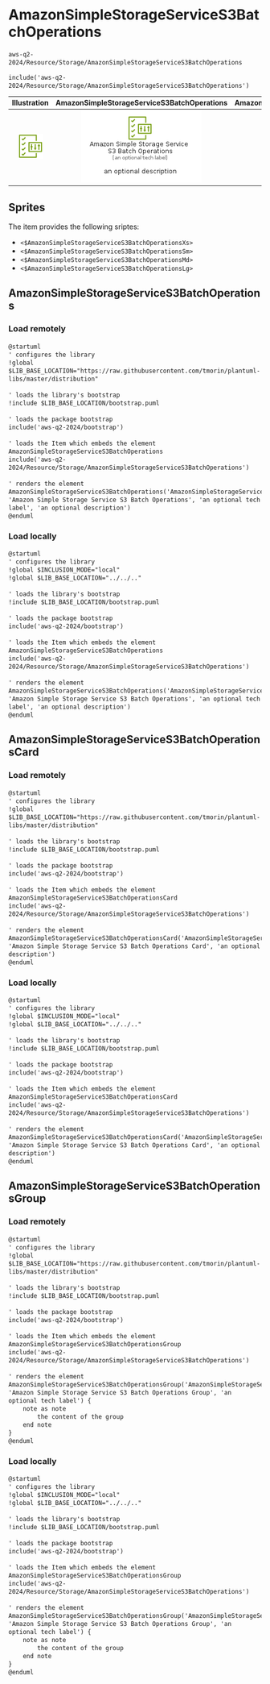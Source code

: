 # AmazonSimpleStorageServiceS3BatchOperations


```text
aws-q2-2024/Resource/Storage/AmazonSimpleStorageServiceS3BatchOperations
```

```text
include('aws-q2-2024/Resource/Storage/AmazonSimpleStorageServiceS3BatchOperations')
```



| Illustration | AmazonSimpleStorageServiceS3BatchOperations | AmazonSimpleStorageServiceS3BatchOperationsCard | AmazonSimpleStorageServiceS3BatchOperationsGroup |
| :---: | :---: | :---: | :---: |
| ![illustration for Illustration](../../../aws-q2-2024/Resource/Storage/AmazonSimpleStorageServiceS3BatchOperations.png) | ![illustration for AmazonSimpleStorageServiceS3BatchOperations](../../../aws-q2-2024/Resource/Storage/AmazonSimpleStorageServiceS3BatchOperations.Local.png) | ![illustration for AmazonSimpleStorageServiceS3BatchOperationsCard](../../../aws-q2-2024/Resource/Storage/AmazonSimpleStorageServiceS3BatchOperationsCard.Local.png) | ![illustration for AmazonSimpleStorageServiceS3BatchOperationsGroup](../../../aws-q2-2024/Resource/Storage/AmazonSimpleStorageServiceS3BatchOperationsGroup.Local.png) |



## Sprites
The item provides the following sriptes:

- `<$AmazonSimpleStorageServiceS3BatchOperationsXs>`
- `<$AmazonSimpleStorageServiceS3BatchOperationsSm>`
- `<$AmazonSimpleStorageServiceS3BatchOperationsMd>`
- `<$AmazonSimpleStorageServiceS3BatchOperationsLg>`





## AmazonSimpleStorageServiceS3BatchOperations

### Load remotely
```plantuml
@startuml
' configures the library
!global $LIB_BASE_LOCATION="https://raw.githubusercontent.com/tmorin/plantuml-libs/master/distribution"

' loads the library's bootstrap
!include $LIB_BASE_LOCATION/bootstrap.puml

' loads the package bootstrap
include('aws-q2-2024/bootstrap')

' loads the Item which embeds the element AmazonSimpleStorageServiceS3BatchOperations
include('aws-q2-2024/Resource/Storage/AmazonSimpleStorageServiceS3BatchOperations')

' renders the element
AmazonSimpleStorageServiceS3BatchOperations('AmazonSimpleStorageServiceS3BatchOperations', 'Amazon Simple Storage Service S3 Batch Operations', 'an optional tech label', 'an optional description')
@enduml
```

### Load locally
```plantuml
@startuml
' configures the library
!global $INCLUSION_MODE="local"
!global $LIB_BASE_LOCATION="../../.."

' loads the library's bootstrap
!include $LIB_BASE_LOCATION/bootstrap.puml

' loads the package bootstrap
include('aws-q2-2024/bootstrap')

' loads the Item which embeds the element AmazonSimpleStorageServiceS3BatchOperations
include('aws-q2-2024/Resource/Storage/AmazonSimpleStorageServiceS3BatchOperations')

' renders the element
AmazonSimpleStorageServiceS3BatchOperations('AmazonSimpleStorageServiceS3BatchOperations', 'Amazon Simple Storage Service S3 Batch Operations', 'an optional tech label', 'an optional description')
@enduml
```

## AmazonSimpleStorageServiceS3BatchOperationsCard

### Load remotely
```plantuml
@startuml
' configures the library
!global $LIB_BASE_LOCATION="https://raw.githubusercontent.com/tmorin/plantuml-libs/master/distribution"

' loads the library's bootstrap
!include $LIB_BASE_LOCATION/bootstrap.puml

' loads the package bootstrap
include('aws-q2-2024/bootstrap')

' loads the Item which embeds the element AmazonSimpleStorageServiceS3BatchOperationsCard
include('aws-q2-2024/Resource/Storage/AmazonSimpleStorageServiceS3BatchOperations')

' renders the element
AmazonSimpleStorageServiceS3BatchOperationsCard('AmazonSimpleStorageServiceS3BatchOperationsCard', 'Amazon Simple Storage Service S3 Batch Operations Card', 'an optional description')
@enduml
```

### Load locally
```plantuml
@startuml
' configures the library
!global $INCLUSION_MODE="local"
!global $LIB_BASE_LOCATION="../../.."

' loads the library's bootstrap
!include $LIB_BASE_LOCATION/bootstrap.puml

' loads the package bootstrap
include('aws-q2-2024/bootstrap')

' loads the Item which embeds the element AmazonSimpleStorageServiceS3BatchOperationsCard
include('aws-q2-2024/Resource/Storage/AmazonSimpleStorageServiceS3BatchOperations')

' renders the element
AmazonSimpleStorageServiceS3BatchOperationsCard('AmazonSimpleStorageServiceS3BatchOperationsCard', 'Amazon Simple Storage Service S3 Batch Operations Card', 'an optional description')
@enduml
```

## AmazonSimpleStorageServiceS3BatchOperationsGroup

### Load remotely
```plantuml
@startuml
' configures the library
!global $LIB_BASE_LOCATION="https://raw.githubusercontent.com/tmorin/plantuml-libs/master/distribution"

' loads the library's bootstrap
!include $LIB_BASE_LOCATION/bootstrap.puml

' loads the package bootstrap
include('aws-q2-2024/bootstrap')

' loads the Item which embeds the element AmazonSimpleStorageServiceS3BatchOperationsGroup
include('aws-q2-2024/Resource/Storage/AmazonSimpleStorageServiceS3BatchOperations')

' renders the element
AmazonSimpleStorageServiceS3BatchOperationsGroup('AmazonSimpleStorageServiceS3BatchOperationsGroup', 'Amazon Simple Storage Service S3 Batch Operations Group', 'an optional tech label') {
    note as note
        the content of the group
    end note
}
@enduml
```

### Load locally
```plantuml
@startuml
' configures the library
!global $INCLUSION_MODE="local"
!global $LIB_BASE_LOCATION="../../.."

' loads the library's bootstrap
!include $LIB_BASE_LOCATION/bootstrap.puml

' loads the package bootstrap
include('aws-q2-2024/bootstrap')

' loads the Item which embeds the element AmazonSimpleStorageServiceS3BatchOperationsGroup
include('aws-q2-2024/Resource/Storage/AmazonSimpleStorageServiceS3BatchOperations')

' renders the element
AmazonSimpleStorageServiceS3BatchOperationsGroup('AmazonSimpleStorageServiceS3BatchOperationsGroup', 'Amazon Simple Storage Service S3 Batch Operations Group', 'an optional tech label') {
    note as note
        the content of the group
    end note
}
@enduml
```

